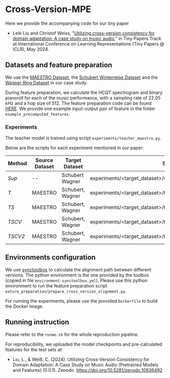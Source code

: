 # Cross-Version-MPE

Here we provide the accompanying code for our tiny paper 

- Lele Liu and Christof Weiss, "[Utilizing cross-version consistency for domain adaptation: A case study on music audio](https://openreview.net/forum?id=ZNg3YQQKWT),” in Tiny Papers Track at International Conference on Learning Representations (Tiny Papers @ ICLR), May 2024.

## Datasets and feature preparation

We use the [MAESTRO Dataset](https://magenta.tensorflow.org/datasets/maestro), the [Schubert Winterreise Dataset](https://zenodo.org/records/3968389) and the [Wagner Ring Dataset](https://zenodo.org/records/7672157) in our case study. 

During feature preparation, we calculate the HCQT spectrogram and binary pianoroll for each of the music performance, with a sampling rate of 22.05 kHz and a hop size of 512.
The feature preparation code can be found [HERE](https://github.com/christofw/multipitch_architectures/blob/master/01_precompute_features.ipynb).
We provide one example input-output pair of feature in the folder `example_precomputed_features`.

### Experiments

The teacher model is trained using script `experiments/teacher_maestro.py`.

Below are the scripts for each experiment mentioned in our paper:

| Method    | Source Dataset    | Target Dataset    | Script                                                           |
| --------- | ----------------- | ----------------- | ---------------------------------------------------------------- |
| *Sup*     | --                | Schubert  Wagner  | experiments/<target_dataset>/supervised.py                         |
| *T*       | MAESTRO           | Schubert, Wagner  | experiments/<target_dataset>/teacher.py                            |
| *TS*      | MAESTRO           | Schubert, Wagner  | experiments/<target_dataset>/teacher_student.py                    |
| *TSCV*    | MAESTRO           | Schubert, Wagner  | experiments/<target_dataset>/teacher_student_cross_version_1.py    |
| *TSCV2*   | MAESTRO           | Schubert, Wagner  | experiments/<target_dataset>/teacher_student_cross_version_2.py    |

## Environments configuration

We use [synctoolbox](https://github.com/meinardmueller/synctoolbox) to calculate the alignment path between different versions. The python environment is the one provided by the toolbox (copied in file `environment-synctoolbox.yml`). Please use this python environment to run the feature preparation script `eature_preparation/prepare_cross_version_alignment.py`.

For running the experiments, please use the provided `Dockerfile` to build the Docker image.

## Running instruction

Please refer to the `runme.sh` for the whole reproduction pipeline.

For reproducibility, we uploaded the model checkpoints and pre-calculated features for the test sets at:
- Liu, L., & Weiß, C. (2024). Utilizing Cross-Version Consistency for Domain Adaptation: A Case Study on Music Audio (Pretrained Models and Features) (0.0.1). Zenodo. https://doi.org/10.5281/zenodo.10936492


